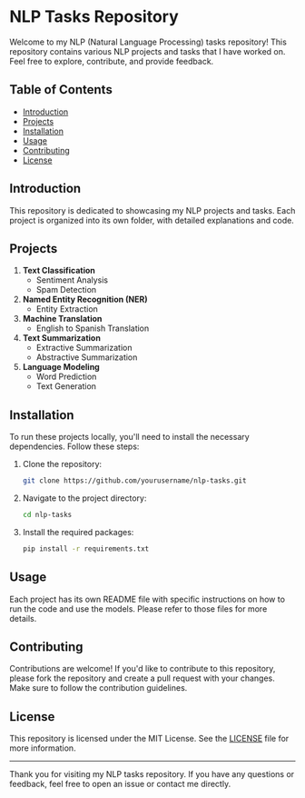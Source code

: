 # NLP Tasks Repository

Welcome to my NLP (Natural Language Processing) tasks repository! This repository contains various NLP projects and tasks that I have worked on. Feel free to explore, contribute, and provide feedback.

## Table of Contents
- [Introduction](#introduction)
- [Projects](#projects)
- [Installation](#installation)
- [Usage](#usage)
- [Contributing](#contributing)
- [License](#license)

## Introduction
This repository is dedicated to showcasing my NLP projects and tasks. Each project is organized into its own folder, with detailed explanations and code.

## Projects
1. **Text Classification**
    - Sentiment Analysis
    - Spam Detection
2. **Named Entity Recognition (NER)**
    - Entity Extraction
3. **Machine Translation**
    - English to Spanish Translation
4. **Text Summarization**
    - Extractive Summarization
    - Abstractive Summarization
5. **Language Modeling**
    - Word Prediction
    - Text Generation

## Installation
To run these projects locally, you'll need to install the necessary dependencies. Follow these steps:

1. Clone the repository:
    ```bash
    git clone https://github.com/yourusername/nlp-tasks.git
    ```

2. Navigate to the project directory:
    ```bash
    cd nlp-tasks
    ```

3. Install the required packages:
    ```bash
    pip install -r requirements.txt
    ```

## Usage
Each project has its own README file with specific instructions on how to run the code and use the models. Please refer to those files for more details.

## Contributing
Contributions are welcome! If you'd like to contribute to this repository, please fork the repository and create a pull request with your changes. Make sure to follow the contribution guidelines.

## License
This repository is licensed under the MIT License. See the [LICENSE](LICENSE) file for more information.

---

Thank you for visiting my NLP tasks repository. If you have any questions or feedback, feel free to open an issue or contact me directly.
